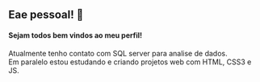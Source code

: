 ## Eae pessoal! 🥳
#### Sejam todos bem vindos ao meu perfil! 

<p> Atualmente tenho contato com SQL server para analise de dados. <br>
Em paralelo estou estudando e criando projetos web com HTML, CSS3 e JS. <p>
